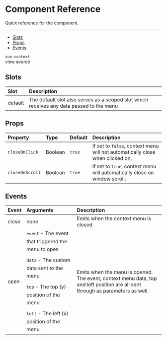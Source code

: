 # Component Reference

Quick reference for the component.

---

- [Slots](#slots)
- [Props](#props)
- [Events](#events)

<div class="flex flex-wrap justify-between mt-5">
    <div>
        <code>vue-context</code>
    </div>
    <larecipe-button tag="a" href="https://github.com/rawilk/vue-context/blob/master/src/vue-context.vue" target="_blank" radius="full" type="info">
    view source
    </larecipe-button>
</div> 

<a name="slots"></a>
## Slots

| Slot | Description |
| :- | :- |
| default | The default slot also serves as a scoped slot which receives any data passed to the menu |

<a name="props"></a>
## Props

| Property | Type | Default | Description |
| :--- | :--- | :--- | :--- |
| `closeOnClick` | Boolean | `true` | If set to `false`, context menu will not automatically close when clicked on. |
| `closeOnScroll` | Boolean | `true` | If set to `true`, context menu will automatically close on window scroll. |

<a name="events"></a>
## Events

| Event | Arguments | Description |
| :--- | :--- | :--- |
| close | none | Emits when the context menu is closed |
| open | <div style="line-height:25px;">`event` - The event that triggered the menu to open</div><div style="line-height:25px;margin-top:10px;">`data` - The custom data sent to the menu</div><div style="line-height:25px;margin-top:10px;">`top` - The top (y) position of the menu</div><div style="line-height:25px;margin-top:10px;">`left` - The left (x) position of the menu</div> | Emits when the menu is opened. The event, context menu data, top and left position are all sent through as parameters as well. |
